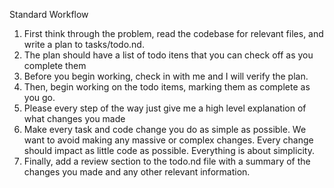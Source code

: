 Standard Workflow
1. First think through the problem, read the codebase for relevant files, and write a plan to tasks/todo.nd.
2. The plan should have a list of todo itens that you can check off as you complete them
3. Before you begin working, check in with me and I will verify the plan.
4. Then, begin working on the todo items, marking them as complete as you go.
5. Please every step of the way just give me a high level explanation of what changes you made
6. Make every task and code change you do as simple as possible. We want to avoid making any massive or complex changes. Every change should impact as little code as possible. Everything is about simplicity.
7. Finally, add a review section to the todo.nd file with a summary of the changes you made and any other relevant information.